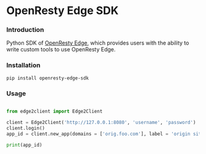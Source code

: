 # OpenResty Edge SDK


### Introduction

Python SDK of [OpenResty Edge](https://openresty.com/en/edge/), which provides users with the ability to write custom tools to use OpenResty Edge.

### Installation

```
pip install openresty-edge-sdk
```

### Usage
```python

from edge2client import Edge2Client

client = Edge2Client('http://127.0.0.1:8080', 'username', 'password')
client.login()
app_id = client.new_app(domains = ['orig.foo.com'], label = 'origin site for foo.com')

print(app_id)
```
